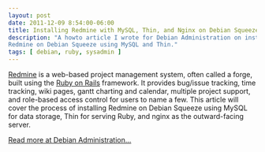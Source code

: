 ```yaml
---
layout: post
date: 2011-12-09 8:54:00-06:00
title: Installing Redmine with MySQL, Thin, and Nginx on Debian Squeeze
description: "A howto article I wrote for Debian Administration on installing \
Redmine on Debian Squeeze using MySQL and Thin."
tags: [ debian, ruby, sysadmin ]
---
```

[Redmine](https://www.redmine.org/) is a web-based project management system, often called a forge, built
using the [Ruby on Rails](http://rubyonrails.org/) framework. It provides bug/issue tracking, time
tracking, wiki pages, gantt charting and calendar, multiple project support,
and role-based access control for users to name a few. This article will cover
the process of installing Redmine on Debian Squeeze using MySQL for data
storage, Thin for serving Ruby, and nginx as the outward-facing server.

[Read more at Debian Administration...](https://debian-administration.org/article/673/Installing_Redmine_with_MySQL_Thin_and_Redmine_on_Debian_Squeeze)
